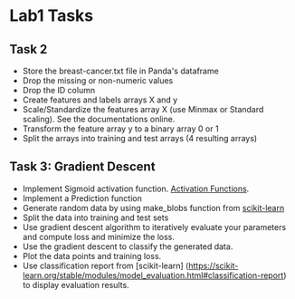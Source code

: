 # Lab1 Tasks

## Task 2
- Store the breast-cancer.txt file in Panda's dataframe
- Drop the missing or non-numeric values
- Drop the ID column
- Create features and labels arrays X and y
- Scale/Standardize the features array X (use Minmax or Standard scaling). See the documentations online.
- Transform the feature array y to a binary array 0 or 1
- Split the arrays into training and test arrays (4 resulting arrays)

## Task 3: Gradient Descent
- Implement Sigmoid activation function. [Activation Functions](https://en.wikipedia.org/wiki/Activation_function).
- Implement a Prediction function
- Generate random data by using make_blobs function from [scikit-learn](https://scikit-learn.org/stable/modules/generated/sklearn.datasets.make_blobs.html)
- Split the data into training and test sets
- Use gradient descent algorithm to iteratively evaluate your parameters and compute loss and minimize the loss.
- Use the gradient descent to classify the generated data.
- Plot the data points and training loss.
- Use classification report from [scikit-learn] (https://scikit-learn.org/stable/modules/model_evaluation.html#classification-report) to display evaluation results.
